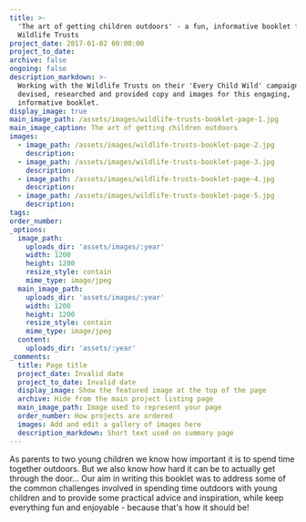 ```yaml
---
title: >-
  'The art of getting children outdoors' - a fun, informative booklet for the
  Wildlife Trusts
project_date: 2017-01-02 00:00:00
project_to_date:
archive: false
ongoing: false
description_markdown: >-
  Working with the Wildlife Trusts on their 'Every Child Wild' campaign we
  devised, researched and provided copy and images for this engaging,
  informative booklet.
display_image: true
main_image_path: /assets/images/wildlife-trusts-booklet-page-1.jpg
main_image_caption: The art of getting children outdoors
images:
  - image_path: /assets/images/wildlife-trusts-booklet-page-2.jpg
    description:
  - image_path: /assets/images/wildlife-trusts-booklet-page-3.jpg
    description:
  - image_path: /assets/images/wildlife-trusts-booklet-page-4.jpg
    description:
  - image_path: /assets/images/wildlife-trusts-booklet-page-5.jpg
    description:
tags:
order_number:
_options:
  image_path:
    uploads_dir: 'assets/images/:year'
    width: 1200
    height: 1200
    resize_style: contain
    mime_type: image/jpeg
  main_image_path:
    uploads_dir: 'assets/images/:year'
    width: 1200
    height: 1200
    resize_style: contain
    mime_type: image/jpeg
  content:
    uploads_dir: 'assets/:year'
_comments:
  title: Page title
  project_date: Invalid date
  project_to_date: Invalid date
  display_image: Show the featured image at the top of the page
  archive: Hide from the main project listing page
  main_image_path: Image used to represent your page
  order_number: How projects are ordered
  images: Add and edit a gallery of images here
  description_markdown: Short text used on summary page
---
```


As parents to two young children we know how important it is to spend time together outdoors. But we also know how hard it can be to actually get through the door... Our aim in writing this booklet was to address some of the common challenges involved in spending time outdoors with young children and to provide some practical advice and inspiration, while keep everything fun and enjoyable - because that's how it should be!

&nbsp;